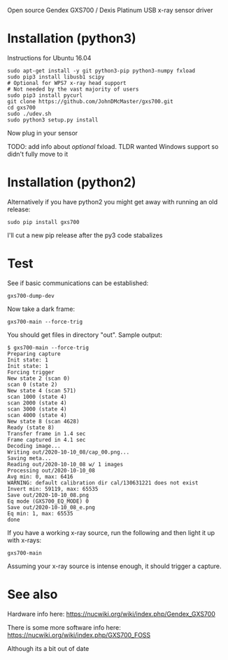 Open source Gendex GXS700 / Dexis Platinum USB x-ray sensor driver


# Installation (python3)

Instructions for Ubuntu 16.04

```
sudo apt-get install -y git python3-pip python3-numpy fxload
sudo pip3 install libusb1 scipy
# Optional for WPS7 x-ray head support
# Not needed by the vast majority of users
sudo pip3 install pycurl
git clone https://github.com/JohnDMcMaster/gxs700.git
cd gxs700
sudo ./udev.sh
sudo python3 setup.py install
```

Now plug in your sensor

TODO: add info about *optional* fxload.
TLDR wanted Windows support so didn't fully move to it


# Installation (python2)

Alternatively if you have python2 you might get away with running an old release:

```
sudo pip install gxs700
```

I'll cut a new pip release after the py3 code stabalizes


# Test

See if basic communications can be established:

```
gxs700-dump-dev
```

Now take a dark frame:

```
gxs700-main --force-trig
```

You should get files in directory "out". Sample output:


```
$ gxs700-main --force-trig
Preparing capture
Init state: 1
Init state: 1
Forcing trigger
New state 2 (scan 0)
scan 0 (state 2)
New state 4 (scan 571)
scan 1000 (state 4)
scan 2000 (state 4)
scan 3000 (state 4)
scan 4000 (state 4)
New state 8 (scan 4628)
Ready (state 8)
Transfer frame in 1.4 sec
Frame captured in 4.1 sec
Decoding image...
Writing out/2020-10-10_08/cap_00.png...
Saving meta...
Reading out/2020-10-10_08 w/ 1 images
Processing out/2020-10-10_08
Avg min: 0, max: 6416
WARNING: default calibration dir cal/130631221 does not exist
Invert min: 59119, max: 65535
Save out/2020-10-10_08.png
Eq mode (GXS700_EQ_MODE) 0
Save out/2020-10-10_08_e.png
Eq min: 1, max: 65535
done
```

If you have a working x-ray source, run the following and then light it up with x-rays:

```
gxs700-main
```

Assuming your x-ray source is intense enough, it should trigger a capture.

# See also

Hardware info here: https://nucwiki.org/wiki/index.php/Gendex_GXS700

There is some more software info here: https://nucwiki.org/wiki/index.php/GXS700_FOSS

Although its a bit out of date

